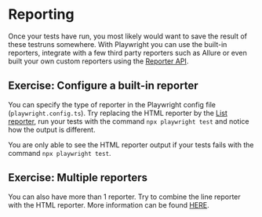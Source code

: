 # Reporting

Once your tests have run, you most likely would want to save the result of these testruns somewhere. With Playwright you can use the built-in reporters, integrate with a few third party reporters such as Allure or even built your own custom reporters using the [Reporter API](https://playwright.dev/docs/api/class-reporter).

## Exercise: Configure a built-in reporter

You can specify the type of reporter in the Playwright config file (`playwright.config.ts`).
Try replacing the HTML reporter by the [List reporter](https://playwright.dev/docs/test-reporters#list-reporter), run your tests with the command `npx playwright test` and notice how the output is different.

You are only able to see the HTML reporter output if your tests fails with the command `npx playwright test`.

## Exercise: Multiple reporters

You can also have more than 1 reporter. Try to combine the line reporter with the HTML reporter. More information can be found [HERE](https://playwright.dev/docs/test-reporters#multiple-reporters).
